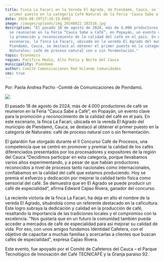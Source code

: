 ```yaml
---
title: Finca La Facari en la Vereda El Agrado, de Piendamó, Cauca, se lleva el
  primer puesto en la categoría Café Natural de la Feria 'Cauca Sabe a Café.
date: 2024-08-29T17:26:19.686Z
image: /images/uploads/img_20240822_181516.jpg
description: "El pasado 18 de agosto de 2024, más de 4.000 productores de café
  se reunieron en la Feria “Cauca Sabe a Café”, en Popayán, un evento clave para
  la promoción y reconocimiento de la calidad del café en el país. En este
  escenario, la finca La Facari, ubicada en la vereda El Agrado del municipio de
  Piendamó, Cauca, se destacó al obtener el primer puesto en la categoría de
  Naturales: café de proceso natural con o sin fermentación."
topic: Económico
region: Pacífico Medio, Alto Patía y Norte del Cauca
municipality: Piendamó
author: Comité Comunicaciones Red Hilando Comunidades
cms: true
---
```

Por: Paola Andrea Pacho -Comité de Comunicaciones de Piendamó.

![](/images/uploads/img_20240822_181516.jpg)

El pasado 18 de agosto de 2024, más de 4.000 productores de café se reunieron en la Feria “Cauca Sabe a Café”, en Popayán, un evento clave para la promoción y reconocimiento de la calidad del café en el país. En este escenario, la finca La Facari, ubicada en la vereda El Agrado del municipio de Piendamó, Cauca, se destacó al obtener el primer puesto en la categoría de Naturales: café de proceso natural con o sin fermentación.

El galardón fue otorgado durante el II Concurso Café de Procesos, una competencia que se centró en promover y premiar la calidad de los cafés diferenciados presentados por los procesadores y expositores de la región del Cauca “Decidimos participar en esta categoria, porque llevabamos varios años experimentando, y a pesar de que habían productores reconocidos a nivel de procesos tanto nacionales como internacionales, confiabamos en la calidad del café que estamos produciendo. Hoy se premia el esfuerzo y dedicación por mejorar la calidad tanto física como sensorial del café.  Se demuestra que en El Agrado se puede producir un café de especialidad”, afirma Edward Cajiao Rivera, ganador del concurso. 

La reciente victoria de la finca La Facari, ha deja en alto el nombre de la vereda El Agrado, situándola como un referente destacado en la caficultura. Este logro subraya la dedicación y calidad en la producción de café, resaltando la importancia de las tradiciones locales y el compromiso con la excelencia. "Nos gustaría que en un futuro la comunidad también pueda acceder a mercados de café de especialidad para así mejorar su calidad de vida. Por eso, con unos amigos fundamos Identidad Cafetera, con el objetivo de capacitar a muchas familias y acercarlas a clientes que buscan cafés de especialidad", expresa Cajiao Rivera. 

Este evento, fue apoyado por el Comité de Cafeteros del Cauca – el Parque Tecnológico de Innovación del Café TECNICAFÉ y la Granja paraíso 92.